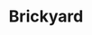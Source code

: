 ---
categories:
- '1960'
events:
- audio_id: sa-rwb-008
  building: Brickyard
  categories: brickyard
  description: On the weekend of King's death approximately 200 white students and
    faculty (from UNC and Duke as well as NCSU) gathered in the Brickyard intending
    to march on the State Capitol Building in an attempt to speak with Governor Dan
    Moore. The ultimate goal of the march was to present a petition to the governor
    that "show[ed] the Negro community that concern exists among whites by presenting
    written grievances to the governor." However, the march did not go forward as
    planned. After the Raleigh Police Department stopped the group at Winston Hall,
    Chancellor Caldwell pled with protesters to disperse peacefully, saying, "I wept
    tears when Martin Luther King died; I loved that man. But you don't have to demonstrate
    by breaking the law." With threats of arrest looming, and National Guard troops
    waiting at the Velvet Cloak Inn to intercept the march should it reach that point,
    the protesters dispersed as requested. The following Monday, a smaller group went
    to the Capitol and presented the petition to an aide of the governor, who promised
    that the governor would read it.
  event_decade: '1960'
  event_id: '82'
  excerpt: On the weekend of King's death approximately 200 white students and faculty
    (from UNC and Duke as well as NCSU) gathered in the Brickyard intending to march
    on the State Capitol Building in an attempt to speak with Governor Dan Moore.
    The ultimate goal of the march was to present a petition to the governor that
    "show[ed] the Negro community that concern exists among whites by presenting written
    grievances to the governor." However, the march did not go forward as planned.
    After the Raleigh Police Department stopped the group at Winston Hall, Chancellor
    Caldwell pled with protesters to disperse peacefully, saying, "I wept tears when
    Martin Luther King died; I loved that man. But you don't have to demonstrate by
    breaking the law." With threats of arrest looming, and National Guard troops waiting
    at the Velvet Cloak Inn to intercept the march should it reach that point, the
    protesters dispersed as requested. The following Monday, a smaller group went
    to the Capitol and presented the petition to an aide of the governor, who promised
    that the governor would read it.
  iiif_crop: null
  image id (orig): 0003078
  image_caption: null
  image_id: 0003078
  image_type: null
  redirect_from: /events/18/index.html
  start_date: 01/01/1969
  title: Student Reaction to Martin Luther King, Jr. Assasination
  year: '1969'
lat: '35.787068'
layout: post
lng: '-78.670528'
order: 31
permalink: places/brickyard/
place: brickyard
title: Brickyard

---